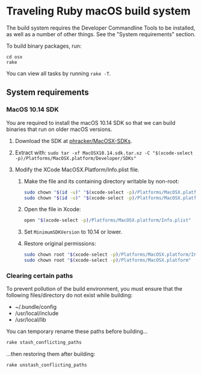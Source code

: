 # Traveling Ruby macOS build system

The build system requires the Developer Commandline Tools to be installed, as well as a number of other things. See the "System requirements" section.

To build binary packages, run:

    cd osx
    rake

You can view all tasks by running `rake -T`.

## System requirements

### MacOS 10.14 SDK

You are required to install the macOS 10.14 SDK so that we can build binaries that run on older macOS versions.

 1. Download the SDK at [phracker/MacOSX-SDKs](https://github.com/phracker/MacOSX-SDKs).
 2. Extract with: `sudo tar -xf MacOSX10.14.sdk.tar.xz -C "$(xcode-select -p)/Platforms/MacOSX.platform/Developer/SDKs"`
 3. Modify the XCode MacOSX.Platform/Info.plist file.

     1. Make the file and its containing directory writable by non-root:

        ~~~bash
        sudo chown "$(id -u)" "$(xcode-select -p)/Platforms/MacOSX.platform/Info.plist"
        sudo chown "$(id -u)" "$(xcode-select -p)/Platforms/MacOSX.platform"
        ~~~

     2. Open the file in Xcode:

        ~~~bash
        open "$(xcode-select -p)/Platforms/MacOSX.platform/Info.plist"
        ~~~

     3. Set `MinimumSDKVersion` to 10.14 or lower.

     4. Restore original permissions:

        ~~~bash
        sudo chown root "$(xcode-select -p)/Platforms/MacOSX.platform/Info.plist"
        sudo chown root "$(xcode-select -p)/Platforms/MacOSX.platform"
        ~~~

### Clearing certain paths

To prevent pollution of the build environment, you must ensure that the following files/directory do not exist while building:

 * ~/.bundle/config
 * /usr/local/include
 * /usr/local/lib

You can temporary rename these paths before building...

~~~bash
rake stash_conflicting_paths
~~~

...then restoring them after building:

~~~bash
rake unstash_conflicting_paths
~~~

